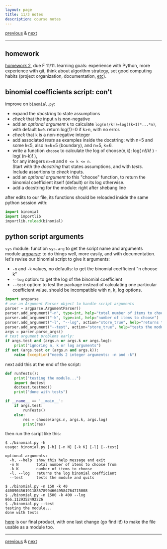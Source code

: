 ```yaml
---
layout: page
title: 11/3 notes
description: course notes
---
```

[previous](notes1101.html) & [next](notes1108.html)

---

## homework

[homework 2](https://github.com/UWMadison-computingtools/coursedata/tree/master/hw2-datamerge), due F 11/11. learning goals:
experience with Python, more experience with git,
think about algorithm strategy,
set good computing habits (project organization, documentation,
[etc](http://cecileane.github.io/computingtools/pages/notes0906.html#best-practices)).

## binomial coefficients script: con't

improve on `binomial.py`:

- expand the *docstring* to state assumptions
- *check* that the input `n` is non-negative
- add an *optional argument* `k` to calculate `log(n!/k!)=log((k+1)*...*n)`,
  with default `k=0`. return log(1)=0 if k>n, with no error.
- *check* that `k` is a non-negative integer
- add associated *tests* as examples inside the docstring:
  with n=5 and some k<5, also n=k=5 (boundary), and n=5, k=6.
- write a function `choose` to calculate the log of
  choose(n,k): log( n!/k! ) - log( (n-k)! ),  
  for any integers `n>=0` and `0 <= k <= n`.  
  Start with the *docstring* that states assumptions, and with *tests*.  
  Include assertions to *check* inputs.
- add an *optional argument* to this "choose" function, to return the
  binomial coefficient itself (default) or its log otherwise.
- add a docstring for the module: right after shebang line

after edits to our file, its functions should be reloaded inside
the same python session with:

```python
import binomial
import importlib
importlib.reload(binomial)
```

## python script arguments

`sys` module: function `sys.arg` to get the script name and arguments  
module [argparse](https://docs.python.org/dev/howto/argparse.html):
to do things well, more easily, and with documentation.  
let's revise our binomial script to give it arguments:

- `-n` and `-k` values, no defaults: to get the binomial coefficient "n choose k"
- `--log` option: to get the log of the binomial coefficient
- `--test` option: to test the package instead of calculating one particular
  coefficient value. should be incompatible with n, k, log options.

```python
import argparse
# use an Argument Parser object to handle script arguments
parser = argparse.ArgumentParser()
parser.add_argument("-n", type=int, help="total number of items to choose from")
parser.add_argument("-k", type=int, help="number of items to choose")
parser.add_argument("-l", "--log", action="store_true", help="returns the log binomial coefficient")
parser.add_argument("--test", action="store_true", help="tests the module and quits")
args = parser.parse_args()
# test argument problems early:
if args.test and (args.n or args.k or args.log):
    print("ignoring n, k or log arguments")
if not (args.test or (args.n and args.k)):
    raise Exception("needs 2 integer arguments: -n and -k")
```

next add this at the end of the script:

```python
def runTests():
    print("testing the module...")
    import doctest
    doctest.testmod()
    print("done with tests")

if __name__ == '__main__':
    if args.test:
        runTests()
    else:
        res = choose(args.n, args.k, args.log)
        print(res)
```

then run the script like this:

```
$ ./binomial.py -h
usage: binomial.py [-h] [-n N] [-k K] [-l] [--test]

optional arguments:
  -h, --help  show this help message and exit
  -n N        total number of items to choose from
  -k K        number of items to choose
  -l, --log   returns the log binomial coefficient
  --test      tests the module and quits

$ ./binomial.py -n 150 -k 40
4408904561911885789946649584764715008
$ ./binomial.py -n 1500 -k 400 --log
866.1129352492226
$ ./binomial.py --test
testing the module...
done with tests
```

[here](../assets/python/binomial.py) is our final product,
with one last change (go find it!) to make the file usable as a module too.

---
[previous](notes1101.html) & [next](notes1108.html)
